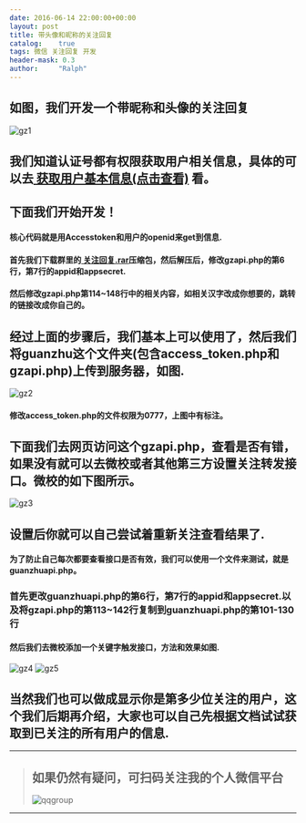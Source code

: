 ```yaml
---
date: 2016-06-14 22:00:00+00:00
layout: post
title: 带头像和昵称的关注回复
catalog:    true
tags: 微信 关注回复 开发
header-mask: 0.3
author:     "Ralph"
---
```


## 如图，我们开发一个带昵称和头像的关注回复
![gz1](http://qiniu.hizmz.com/gzshow.png)

## 我们知道认证号都有权限获取用户相关信息，具体的可以去[ 获取用户基本信息(点击查看)](https://mp.weixin.qq.com/wiki?t=resource/res_main&id=mp1421140839&token=&lang=zh_CN) 看。

## 下面我们开始开发！

#### 核心代码就是用Accesstoken和用户的openid来get到信息.

#### 首先我们下载群里的[ 关注回复.rar]()压缩包，然后解压后，修改gzapi.php的第6行，第7行的appid和appsecret.

#### 然后修改gzapi.php第114~148行中的相关内容，如相关汉字改成你想要的，跳转的链接改成你自己的。

## 经过上面的步骤后，我们基本上可以使用了，然后我们将guanzhu这个文件夹(包含access_token.php和gzapi.php)上传到服务器，如图.
![gz2](http://qiniu.hizmz.com/gzfiles.JPG)

#### 修改access_token.php的文件权限为0777，上图中有标注。

## 下面我们去网页访问这个gzapi.php，查看是否有错，如果没有就可以去微校或者其他第三方设置关注转发接口。微校的如下图所示。
![gz3](http://qiniu.hizmz.com/gzset.JPG)

## 设置后你就可以自己尝试着重新关注查看结果了.

#### 为了防止自己每次都要查看接口是否有效，我们可以使用一个文件来测试，就是guanzhuapi.php。

### 首先更改guanzhuapi.php的第6行，第7行的appid和appsecret.以及将gzapi.php的第113~142行复制到guanzhuapi.php的第101-130行

#### 然后我们去微校添加一个关键字触发接口，方法和效果如图.
![gz4](http://qiniu.hizmz.com/gzkey.JPG)
![gz5](http://qiniu.hizmz.com/gzkeyshow.png)

## 当然我们也可以做成显示你是第多少位关注的用户，这个我们后期再介绍，大家也可以自己先根据文档试试获取到已关注的所有用户的信息.

___
>## 如果仍然有疑问，可扫码关注我的个人微信平台
>![qqgroup](http://qiniu.hizmz.com/footshow.jpg)
___